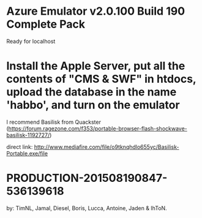 # Azure Emulator v2.0.100 Build 190 Complete Pack

Ready for localhost




# Install the Apple Server, put all the contents of "CMS & SWF" in htdocs, upload the database in the name 'habbo', and turn on the emulator



I recommend Basilisk from Quackster (https://forum.ragezone.com/f353/portable-browser-flash-shockwave-basilisk-1192727/)

direct link: http://www.mediafire.com/file/o9tknqhdlo655yc/Basilisk-Portable.exe/file

# PRODUCTION-201508190847-536139618


by: TimNL, Jamal, Diesel, Boris, Lucca, Antoine, Jaden & IhToN.
